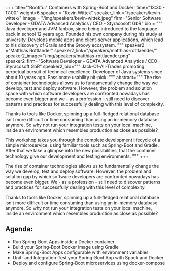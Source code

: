 +++
title='"Bootiful" Containers with Spring-Boot and Docker'
time="13:30 - 17:00"
weight=6
speaker = "Kevin Wittek"
speaker_link ="/speakers/kevin-wittek/"
image = "/img/speakers/kevin-wittek.jpeg"
firm="Senior Software Developer - GDATA Advanced Analytics / CEO - Styracosoft GbR"
bio = """
Java developer and JVM fanboy, since being introduced to the language back in school 12 years ago. Founded his own company during his study at university. Develops mobile apps and client-server applications, which lead to his discovery of Grails and the Groovy ecosystem.
"""
speaker2 ="Matthias Rottländer"
speaker2_link="/speakers/matthias-rottlaender/"
speaker2_image="/img/speakers/matthias-rottlaender.png"
speaker2_firm="Software Developer - GDATA Advanced Analytics / CEO - Styracosoft GbR"
speaker2_bio="""
Jack-Of-All-Trades promoting perpetual pursuit of technical excellence.
Developer of Java systems since about 10 years ago.
Passionate usability nit-pick.
"""
abstract="""
The rise of container technologies allows us to fundamentally change the way we develop, test and deploy software. However, the problem and solution space with which software developers are confronted nowadays has become even bigger and we - as a profession - still need to discover patterns and practices for successfully dealing with this level of complexity.

Thanks to tools like Docker, spinning up a full-fledged relational database isn’t more difficult or time consuming than using an in-memory database anymore. So why not run your integration tests on your local machine, inside an environment which resembles production as close as possible?

This workshop takes you through the complete development lifecycle of a simple microservice, using familiar tools such as Spring-Boot and Gradle. After that we take a glimpse into the new possibilities, that the container technology give our development and testing environments.
"""
+++

The rise of container technologies allows us to fundamentally change the way we develop, test and deploy software. However, the problem and solution gap by which software developers are confronted nowadays has become even bigger. We - as a profession - still need to discover patterns and practices for successfully dealing with this level of complexity.

Thanks to tools like Docker, spinning up a full-fledged relational database isn’t more difficult or time consuming than using an in-memory database anymore. So why not run your integration tests on your local machine, inside an environment which resembles production as close as possible?

## Agenda:
* Run Spring-Boot Apps inside a Docker container
* Build your Spring-Boot Docker image using Gradle
* Make Spring-Boot Apps configurable with environment variables
* Unit- and Integration-Test your Spring-Boot App with Spock and Docker
* Deploy and configure Spring-Boot microservices using docker-compose
